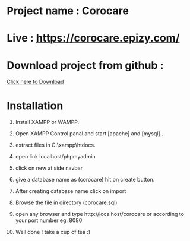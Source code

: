 # Project name : Corocare


# Live : https://corocare.epizy.com/


# Download project from github :

[Click here to Download](https://github.com/mravirajsingh/corocare)



# Installation

   1. Install XAMPP or WAMPP.

   2. Open XAMPP Control panal and start [apache] and [mysql] .

   3. extract files in C:\xampp\htdocs.

   4. open link localhost/phpmyadmin

   5. click on new at side navbar
   
   6.  give a database name as (corocare) hit on create button.

   7. After creating database name click on import
   
   8. Browse the file in directory (corocare.sql)

   9. open any browser and type http://localhost/corocare or according to your port number eg. 8080
   
   10. Well done ! take a cup of tea :)
   

